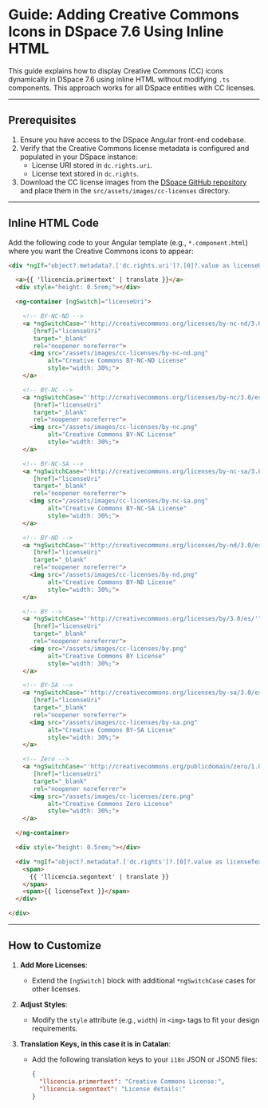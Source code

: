 # Guide: Adding Creative Commons Icons in DSpace 7.6 Using Inline HTML

This guide explains how to display Creative Commons (CC) icons dynamically in DSpace 7.6 using inline HTML without modifying `.ts` components. This approach works for all DSpace entities with CC licenses.

---

## Prerequisites

1. Ensure you have access to the DSpace Angular front-end codebase.
2. Verify that the Creative Commons license metadata is configured and populated in your DSpace instance:
   - License URI stored in `dc.rights.uri`.
   - License text stored in `dc.rights`.
3. Download the CC license images from the [DSpace GitHub repository](https://github.com/DSpace/dspace-angular/tree/main/src/assets/images/cc-licenses) and place them in the `src/assets/images/cc-licenses` directory.

---

## Inline HTML Code

Add the following code to your Angular template (e.g., `*.component.html`) where you want the Creative Commons icons to appear:

```html
<div *ngIf="object?.metadata?.['dc.rights.uri']?.[0]?.value as licenseUri">

  <a>{{ 'llicencia.primertext' | translate }}</a>
  <div style="height: 0.5rem;"></div>

  <ng-container [ngSwitch]="licenseUri">

    <!-- BY-NC-ND -->
    <a *ngSwitchCase="'http://creativecommons.org/licenses/by-nc-nd/3.0/es/'" 
       [href]="licenseUri" 
       target="_blank" 
       rel="noopener noreferrer">
      <img src="/assets/images/cc-licenses/by-nc-nd.png" 
           alt="Creative Commons BY-NC-ND License" 
           style="width: 30%;">
    </a>

    <!-- BY-NC -->
    <a *ngSwitchCase="'http://creativecommons.org/licenses/by-nc/3.0/es/'" 
       [href]="licenseUri" 
       target="_blank" 
       rel="noopener noreferrer">
      <img src="/assets/images/cc-licenses/by-nc.png" 
           alt="Creative Commons BY-NC License" 
           style="width: 30%;">
    </a>

    <!-- BY-NC-SA -->
    <a *ngSwitchCase="'http://creativecommons.org/licenses/by-nc-sa/3.0/es/'" 
       [href]="licenseUri" 
       target="_blank" 
       rel="noopener noreferrer">
      <img src="/assets/images/cc-licenses/by-nc-sa.png" 
           alt="Creative Commons BY-NC-SA License" 
           style="width: 30%;">
    </a>

    <!-- BY-ND -->
    <a *ngSwitchCase="'http://creativecommons.org/licenses/by-nd/3.0/es/'" 
       [href]="licenseUri" 
       target="_blank" 
       rel="noopener noreferrer">
      <img src="/assets/images/cc-licenses/by-nd.png" 
           alt="Creative Commons BY-ND License" 
           style="width: 30%;">
    </a>

    <!-- BY -->
    <a *ngSwitchCase="'http://creativecommons.org/licenses/by/3.0/es/'" 
       [href]="licenseUri" 
       target="_blank" 
       rel="noopener noreferrer">
      <img src="/assets/images/cc-licenses/by.png" 
           alt="Creative Commons BY License" 
           style="width: 30%;">
    </a>

    <!-- BY-SA -->
    <a *ngSwitchCase="'http://creativecommons.org/licenses/by-sa/3.0/es/'" 
       [href]="licenseUri" 
       target="_blank" 
       rel="noopener noreferrer">
      <img src="/assets/images/cc-licenses/by-sa.png" 
           alt="Creative Commons BY-SA License" 
           style="width: 30%;">
    </a>

    <!-- Zero -->
    <a *ngSwitchCase="'http://creativecommons.org/publicdomain/zero/1.0/'" 
       [href]="licenseUri" 
       target="_blank" 
       rel="noopener noreferrer">
      <img src="/assets/images/cc-licenses/zero.png" 
           alt="Creative Commons Zero License" 
           style="width: 30%;">
    </a>

  </ng-container>

  <div style="height: 0.5rem;"></div>

  <div *ngIf="object?.metadata?.['dc.rights']?.[0]?.value as licenseText">
    <span>
      {{ 'llicencia.segontext' | translate }}
    </span>
    <span>{{ licenseText }}</span>
  </div>

</div>
```


---

## How to Customize

1. **Add More Licenses**:
   - Extend the `[ngSwitch]` block with additional `*ngSwitchCase` cases for other licenses.

2. **Adjust Styles**:
   - Modify the `style` attribute (e.g., `width`) in `<img>` tags to fit your design requirements.

3. **Translation Keys, in this case it is in Catalan**:
   - Add the following translation keys to your `i18n` JSON or JSON5 files:
     ```json
     {
       "llicencia.primertext": "Creative Commons License:",
       "llicencia.segontext": "License details:"
     }
     ```

